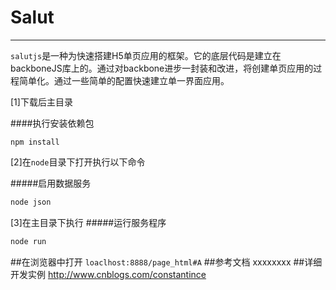 # Salut
---
`salutjs`是一种为快速搭建H5单页应用的框架。它的底层代码是建立在backboneJS库上的。通过对backbone进步一封装和改进，将创建单页应用的过程简单化。通过一些简单的配置快速建立单一界面应用。

[1]下载后主目录

####执行安装依赖包
```javscript
npm install
```
[2]在`node`目录下打开执行以下命令

#####启用数据服务
```javascript
node json
```
[3]在主目录下执行
#####运行服务程序
```javascript
node run
```
##在浏览器中打开
`loaclhost:8888/page_html#A`
##参考文档
xxxxxxxx
##详细开发实例
http://www.cnblogs.com/constantince


